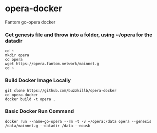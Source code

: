 # opera-docker
Fantom go-opera docker  
### Get genesis file and throw into a folder, using ~/opera for the datadir  
```
cd ~
mkdir opera
cd opera
wget https://opera.fantom.network/mainnet.g
cd ~
```
### Build Docker Image Locally  
```
git clone https://github.com/buzzkillb/opera-docker
cd opera-docker
docker build -t opera .
```
### Basic Docker Run Command
```
docker run --name=go-opera --rm -t -v ~/opera:/data opera --genesis /data/mainnet.g --datadir /data --nousb
```
